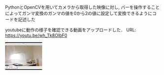 PythonとOpenCVを用いてカメラから取得した映像に対し, バーを操作することによってガンマ変換のガンマの値を0から2の値に設定して変換できるようにコードを記述した

youtubeに動作の様子を確認できる動画をアップロードした．
URL: https://youtu.be/wh_Tk8OIbF0

![youtube](https://github.com/NewAccountFM/capture/blob/master/movie.jpg)
